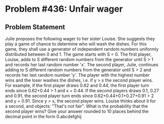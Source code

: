 # Problem #436: Unfair wager 

## Problem Statement 

Julie proposes the following wager to her sister Louise.
She suggests they play a game of chance to determine who will wash the dishes.
For this game, they shall use a generator of independent random numbers uniformly distributed between 0 and 1.
The game starts with S = 0.
The first player, Louise, adds to S different random numbers from the generator until S > 1 and records her last random number 'x'.
The second player, Julie, continues adding to S different random numbers from the generator until S > 2 and records her last random number 'y'.
The player with the highest number wins and the loser washes the dishes, i.e. if y > x the second player wins.
For example, if the first player draws 0.62 and 0.44, the first player turn ends since 0.62+0.44 > 1 and x = 0.44.
If the second players draws 0.1, 0.27 and 0.91, the second player turn ends since 0.62+0.44+0.1+0.27+0.91 > 2 and y = 0.91.
Since y > x, the second player wins.
Louise thinks about it for a second, and objects: "That's not fair".
What is the probability that the second player wins?
Give your answer rounded to 10 places behind the decimal point in the form 0.abcdefghij
